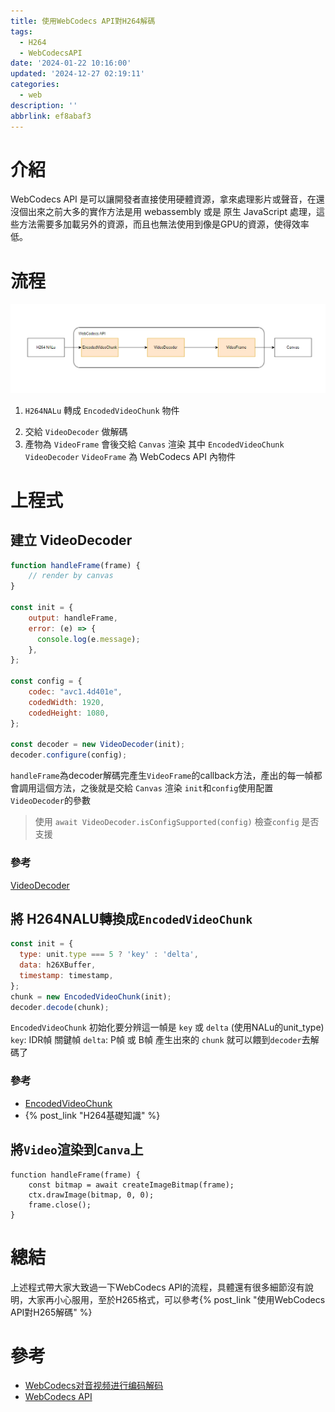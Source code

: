 ```yaml
---
title: 使用WebCodecs API對H264解碼
tags:
  - H264
  - WebCodecsAPI
date: '2024-01-22 10:16:00'
updated: '2024-12-27 02:19:11'
categories:
  - web
description: ''
abbrlink: ef8abaf3
---
```

# 介紹
WebCodecs API 是可以讓開發者直接使用硬體資源，拿來處理影片或聲音，在還沒個出來之前大多的實作方法是用 webassembly 或是 原生 JavaScript 處理，這些方法需要多加載另外的資源，而且也無法使用到像是GPU的資源，使得效率低。

# 流程
![](/images/20240122092416.png)
1. `H264NALu` 轉成 `EncodedVideoChunk` 物件
 <!-- more -->
 2. 交給 `VideoDecoder` 做解碼 
3. 產物為 `VideoFrame` 會後交給 `Canvas` 渲染
其中 `EncodedVideoChunk` `VideoDecoder` `VideoFrame` 為  WebCodecs API 內物件
# 上程式
## 建立 VideoDecoder
```javascript
function handleFrame(frame) {
	// render by canvas
}

const init = {
	output: handleFrame,
	error: (e) => {
	  console.log(e.message);
	},
};

const config = {
	codec: "avc1.4d401e",
	codedWidth: 1920,
	codedHeight: 1080,
};

const decoder = new VideoDecoder(init);
decoder.configure(config);
```
`handleFrame`為decoder解碼完產生`VideoFrame`的callback方法，產出的每一幀都會調用這個方法，之後就是交給 `Canvas` 渲染
`init`和`config`使用配置`VideoDecoder`的參數

> 使用 `await VideoDecoder.isConfigSupported(config)`
>  檢查`config` 是否支援
### 參考
[VideoDecoder](https://developer.mozilla.org/en-US/docs/Web/API/VideoDecoder)

## 將 H264NALU轉換成`EncodedVideoChunk`
``` javascript
const init = {
  type: unit.type === 5 ? 'key' : 'delta',
  data: h26XBuffer,
  timestamp: timestamp,
};
chunk = new EncodedVideoChunk(init);
decoder.decode(chunk);
```
`EncodedVideoChunk` 初始化要分辨這一幀是 `key` 或 `delta` (使用NALu的unit_type)
`key`:  IDR幀 關鍵幀 
`delta`: P幀 或 B幀
產生出來的 `chunk` 就可以餵到`decoder`去解碼了
### 參考
- [EncodedVideoChunk](https://developer.mozilla.org/en-US/docs/Web/API/EncodedVideoChunk/EncodedVideoChunk)
- {% post_link  "H264基礎知識" %}

## 將`Video`渲染到`Canva`上
``` javasctipt
function handleFrame(frame) {
	const bitmap = await createImageBitmap(frame);
	ctx.drawImage(bitmap, 0, 0);
	frame.close();
}
```

# 總結
上述程式帶大家大致過一下WebCodecs API的流程，具體還有很多細節沒有說明，大家再小心服用，至於H265格式，可以參考{% post_link  "使用WebCodecs API對H265解碼" %} 
# 參考
- [WebCodecs对音视频进行编码解码](https://chenng.cn/posts/WebCodecs%E5%AF%B9%E9%9F%B3%E8%A7%86%E9%A2%91%E8%BF%9B%E8%A1%8C%E7%BC%96%E7%A0%81%E8%A7%A3%E7%A0%81/)
- [WebCodecs API](https://developer.mozilla.org/en-US/docs/Web/API/WebCodecs_API)